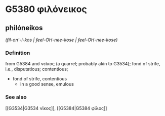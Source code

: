 # G5380 φιλόνεικος

## philóneikos

_(fil-on'-i-kos | feel-OH-nee-kose | feel-OH-nee-kose)_

### Definition

from G5384 and νεῖκος (a quarrel; probably akin to G3534); fond of strife, i.e., disputatious; contentious; 

- fond of strife, contentious
  - in a good sense, emulous

### See also

[[G3534|G3534 νῖκος]], [[G5384|G5384 φίλος]]
